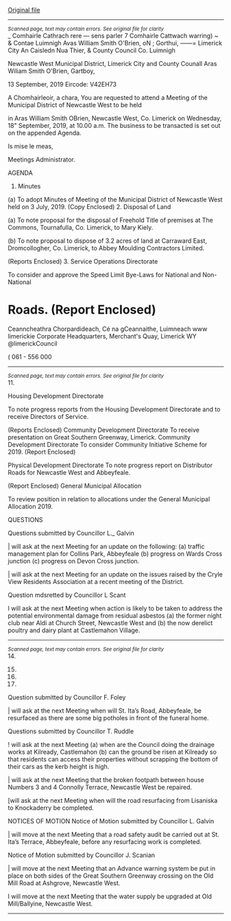[Original file](https://www.limerick.ie/sites/default/files/media/documents/2019-09/00%202019-09-18%20Agenda.pdf)

---
*<small>Scanned page, text may contain errors. See original file for clarity</small>*  
_ Comhairle Cathrach rere — sens parler
7 Comhairle Cattwach warring)
~ & Contae Luimnigh Avas William Smith O'Brien,
oN ; Gorthui,
——= Limerick City An Caisledn Nua Thier,
& County Council Co. Luimnigh

Newcastle West Municipal District,
Limerick City and County Counall
Aras Wiliam Smith O'Brien,
Gartboy,

13 September, 2019 Eircode: V42EH73

A Chomhairleoir, a chara,
You are requested to attend a Meeting of the Municipal District of Newcastle West to be held

in Aras William Smith OBrien, Newcastle West, Co. Limerick on Wednesday, 18" September,
2019, at 10.00 a.m. The business to be transacted is set out on the appended Agenda.

Is mise le meas,

Meetings Administrator.

AGENDA

1. Minutes

(a) To adopt Minutes of Meeting of the Municipal District of Newcastle West held on 3
July, 2019.
(Copy Enclosed)
2. Disposal of Land

(a) To note proposal for the disposal of Freehold Title of premises at The
Commons, Tournafulla, Co. Limerick, to Mary Kiely.

(b) To note proposal to dispose of 3.2 acres of land at Carraward East,
Dromcollogher, Co. Limerick, to Abbey Moulding Contractors Limited.

(Reports Enclosed)
3. Service Operations Directorate

To consider and approve the Speed Limit Bye-Laws for National and Non-National

Roads.
(Report Enclosed)
=
Ceanncheathra Chorpardideach, Cé na gCeannaithe, Luimneach www limerickie
Corporate Headquarters, Merchant's Quay, Limerick WY @limerickCouncil

( 061 - 556 000


---
*<small>Scanned page, text may contain errors. See original file for clarity</small>*  
11.

Housing Development Directorate

To note progress reports from the Housing Development Directorate and to receive
Directors of Service.

(Reports Enclosed)
Community Development Directorate
To receive presentation on Great Southern Greenway, Limerick.
Community Development Directorate
To consider Community Initiative Scheme for 2019.
(Report Enclosed)

Physical Development Directorate
To note progress report on Distributor Roads for Newcastle West and Abbeyfeale.

(Report Enclosed)
General Municipal Allocation

To review position in relation to allocations under the General Municipal Allocation
2019.

QUESTIONS

Questions submitted by Councillor L._ Galvin

| will ask at the next Meeting for an update on the following: (a) traffic management
plan for Collins Park, Abbeyfeale (b) progress on Wards Cross junction (c) progress on
Devon Cross junction.

| will ask at the next Meeting for an update on the issues raised by the Cryle View
Residents Association at a recent meeting of the District.

Question mdsretted by Councillor L Scant

I will ask at the next Meeting when action is likely to be taken to address the potential
environmental damage from residual asbestos (a) the former night club near Aldi at
Church Street, Newcastle West and (b) the now derelict poultry and dairy plant at
Castlemahon Village.


---
*<small>Scanned page, text may contain errors. See original file for clarity</small>*  
14.

15.

16.

17.

Question submitted by Councillor F. Foley

| will ask at the next Meeting when will St. Ita’s Road, Abbeyfeale, be resurfaced as
there are some big potholes in front of the funeral home.

Questions submitted by Councillor T. Ruddle

! will ask at the next Meeting (a) when are the Council doing the drainage works at
Kilready, Castlemahon (b) can the ground be risen at Kilready so that residents can
access their properties without scrapping the bottom of their cars as the kerb height
is high.

| will ask at the next Meeting that the broken footpath between house Numbers 3 and
4 Connolly Terrace, Newcastle West be repaired.

[will ask at the next Meeting when will the road resurfacing from Lisaniska to
Knockaderry be completed.

NOTICES OF MOTION
Notice of Motion submitted by Councillor L. Galvin

| will move at the next Meeting that a road safety audit be carried out at St. Ita’s
Terrace, Abbeyfeale, before any resurfacing work is completed.

Notice of Motion submitted by Councillor J. Scanian

| will move at the next Meeting that an Advance warning system be put in place on
both sides of the Great Southern Greenway crossing on the Old Mill Road at Ashgrove,
Newcastle West.

I will move at the next Meeting that the water supply be upgraded at Old Mill/Ballyine,
Newcastle West.


---

